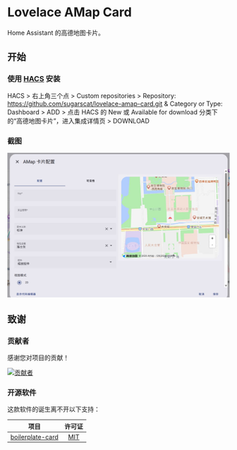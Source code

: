 # Lovelace AMap Card

Home Assistant 的高德地图卡片。

## 开始

### 使用 [HACS](https://hacs.xyz/) 安装

HACS > 右上角三个点 > Custom repositories > Repository: https://github.com/sugarscat/lovelace-amap-card.git & Category or Type: Dashboard > ADD > 点击 HACS 的 New 或 Available for download 分类下的“高德地图卡片”，进入集成详情页 > DOWNLOAD

### 截图

![截图](./img.jpg)

## 致谢

### 贡献者

感谢您对项目的贡献！

[![贡献者](https://contrib.rocks/image?repo=sugarscat/lovelace-amap-card)](https://github.com/sugarscat/lovelace-amap-card/graphs/contributors)

### 开源软件

这款软件的诞生离不开以下支持：

| 项目                                                                 |                                   许可证                                   |
| -------------------------------------------------------------------- | :-------------------------------------------------------------------------: |
| [boilerplate-card](https://github.com/custom-cards/boilerplate-card) | [MIT](https://github.com/custom-cards/boilerplate-card/blob/master/LICENSE) |
